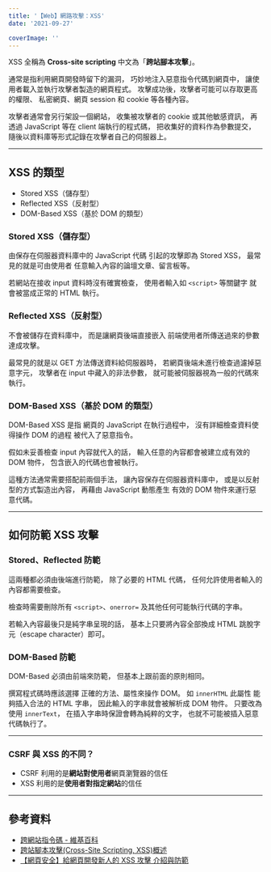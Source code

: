 ```yaml
---
title: '【Web】網路攻擊：XSS'
date: '2021-09-27'

coverImage: ''
---
```


XSS 全稱為 **Cross-site scripting**
中文為「**跨站腳本攻擊**」。

通常是指利用網頁開發時留下的漏洞，
巧妙地注入惡意指令代碼到網頁中，
讓使用者載入並執行攻擊者製造的網頁程式。
攻擊成功後，攻擊者可能可以存取更高的權限、
私密網頁、網頁 session 和 cookie 等各種內容。

攻擊者通常會另行架設一個網站，
收集被攻擊者的 cookie 或其他敏感資訊，
再透過 JavaScript 等在 client 端執行的程式碼，
把收集好的資料作為參數提交，
隨後以資料庫等形式記錄在攻擊者自己的伺服器上。

---

## XSS 的類型
- Stored XSS（儲存型）
- Reflected XSS（反射型）
- DOM-Based XSS（基於 DOM 的類型）

### Stored XSS（儲存型）
由保存在伺服器資料庫中的 JavaScript 代碼
引起的攻擊即為 Stored XSS，
最常見的就是可由使用者
任意輸入內容的論壇文章、留言板等。

若網站在接收 input 資料時沒有確實檢查，
使用者輸入如 `<script>` 等關鍵字
就會被當成正常的 HTML 執行。

### Reflected XSS（反射型）
不會被儲存在資料庫中，
而是讓網頁後端直接嵌入
前端使用者所傳送過來的參數達成攻擊。

最常見的就是以 GET 方法傳送資料給伺服器時，
若網頁後端未進行檢查過濾掉惡意字元，
攻擊者在 input 中藏入的非法參數，
就可能被伺服器視為一般的代碼來執行。

### DOM-Based XSS（基於 DOM 的類型）
DOM-Based XSS 是指
網頁的 JavaScript 在執行過程中，
沒有詳細檢查資料使得操作 DOM 的過程
被代入了惡意指令。

假如未妥善檢查 input 內容就代入的話，
輸入任意的內容都會被建立成有效的 DOM 物件，
包含嵌入的代碼也會被執行。

這種方法通常需要搭配前兩個手法，
讓內容保存在伺服器資料庫中，
或是以反射型的方式製造出內容，
再藉由 JavaScript 動態產生
有效的 DOM 物件來運行惡意代碼。

---

## 如何防範 XSS 攻擊

### Stored、Reflected 防範
這兩種都必須由後端進行防範，
除了必要的 HTML 代碼，
任何允許使用者輸入的內容都需要檢查。

檢查時需要刪除所有 `<script>`、`onerror=`
及其他任何可能執行代碼的字串。

若輸入內容最後只是純字串呈現的話，
基本上只要將內容全部換成
HTML 跳脫字元（escape character）即可。
	
### DOM-Based 防範
DOM-Based 必須由前端來防範，
但基本上跟前面的原則相同。

撰寫程式碼時應該選擇
正確的方法、屬性來操作 DOM。
如 `innerHTML` 此屬性
能夠插入合法的 HTML 字串，
因此輸入的字串就會被解析成 DOM 物件。
只要改為使用 `innerText`，
在插入字串時保證會轉為純粹的文字，
也就不可能被插入惡意代碼執行了。

---

### CSRF 與 XSS 的不同？
- CSRF 利用的是**網站對使用者**網頁瀏覽器的信任
- XSS 利用的是**使用者對指定網站**的信任

---

## 參考資料
- [跨網站指令碼 - 維基百科](https://zh.wikipedia.org/wiki/%E8%B7%A8%E7%B6%B2%E7%AB%99%E6%8C%87%E4%BB%A4%E7%A2%BC)
- [跨站腳本攻擊(Cross-Site Scripting, XSS)概述](https://www.gss.com.tw/images/stories/epaper_GSS_security/pdf/epaper_gss_security_0067.pdf)
- [【網頁安全】給網頁開發新人的 XSS 攻擊 介紹與防範](https://forum.gamer.com.tw/Co.php?bsn=60292&sn=11267)
